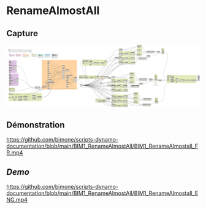 # RenameAlmostAll


## Capture
<img src="BIM1_RenameAlmostAll.png" alt="BIM One Inc." /> 

## Démonstration

https://github.com/bimone/scripts-dynamo-documentation/blob/main/BIM1_RenameAlmostAll/BIM1_RenameAlmostall_FR.mp4
</br>

## *Demo*

https://github.com/bimone/scripts-dynamo-documentation/blob/main/BIM1_RenameAlmostAll/BIM1_RenameAlmostall_ENG.mp4
